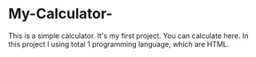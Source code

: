 # My-Calculator-
This is a simple calculator. It's my first project. You can calculate here. In this project I using total 1 programming language, which are HTML.
